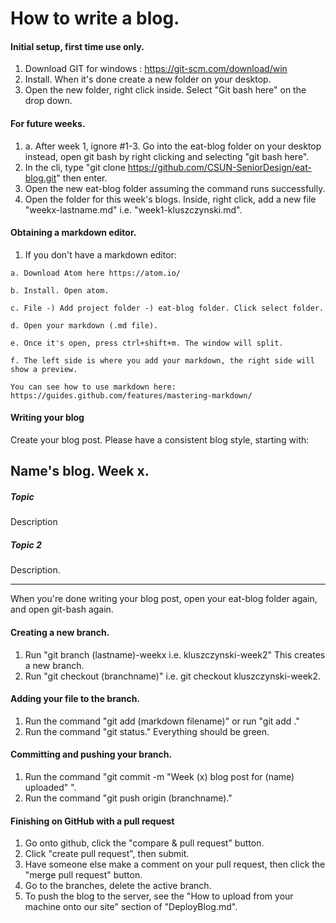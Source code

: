 # How to write a blog.

#### Initial setup, first time use only.
  1. Download GIT for windows : https://git-scm.com/download/win
  2. Install. When it's done create a new folder on your desktop.
  3. Open the new folder, right click inside. Select "Git bash here" on the drop down.

#### For future weeks.
  1. a. After week 1, ignore #1-3. Go into the eat-blog folder on your desktop instead, open git bash by right clicking and selecting "git bash here".
  2. In the cli, type "git clone https://github.com/CSUN-SeniorDesign/eat-blog.git" then enter.
  3. Open the new eat-blog folder assuming the command runs successfully.
  4. Open the folder for this week's blogs. Inside, right click, add a new file "weekx-lastname.md" i.e. "week1-kluszczynski.md".

#### Obtaining a markdown editor.
  1. If you don't have a markdown editor:

    a. Download Atom here https://atom.io/

    b. Install. Open atom.

    c. File -) Add project folder -) eat-blog folder. Click select folder.

    d. Open your markdown (.md file).

    e. Once it's open, press ctrl+shift+m. The window will split.

    f. The left side is where you add your markdown, the right side will show a preview.

    You can see how to use markdown here: https://guides.github.com/features/mastering-markdown/

#### Writing your blog
Create your blog post. Please have a consistent blog style, starting with:
## Name's blog. Week x.
##### Topic
Description
##### Topic 2
Description.

---------------------

When you're done writing your blog post, open your eat-blog folder again, and open git-bash again.

#### Creating a new branch.
1. Run "git branch (lastname)-weekx i.e. kluszczynski-week2" This creates a new branch.
2. Run "git checkout (branchname)" i.e. git checkout kluszczynski-week2.

#### Adding your file to the branch.
1. Run the command "git add (markdown filename)" or run "git add ."
2. Run the command "git status." Everything should be green.

#### Committing and pushing your branch.
1. Run the command "git commit -m "Week (x) blog post for (name) uploaded" ".
2. Run the command "git push origin (branchname)."

#### Finishing on GitHub with a pull request
1. Go onto github, click the "compare & pull request" button.
2. Click "create pull request", then submit.
3. Have someone else make a comment on your pull request, then click the "merge pull request" button.
4. Go to the branches, delete the active branch.
5. To push the blog to the server, see the "How to upload from your machine onto our site" section of "DeployBlog.md".
